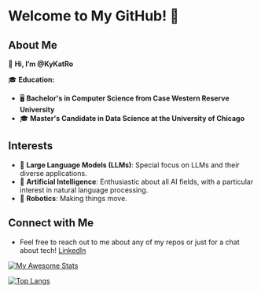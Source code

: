 # Welcome to My GitHub! 👋

## About Me

👤 **Hi, I’m @KyKatRo**

🎓 **Education:**
- 🖥️ **Bachelor's in Computer Science from Case Western Reserve University**
- 🎓 **Master's Candidate in Data Science at the University of Chicago**

## Interests
- 🧠 **Large Language Models (LLMs)**: Special focus on LLMs and their diverse applications.
- 🤖 **Artificial Intelligence**: Enthusiastic about all AI fields, with a particular interest in natural language processing.
- 🚀 **Robotics**: Making things move.

## Connect with Me
- Feel free to reach out to me about any of my repos or just for a chat about tech!
[LinkedIn](https://www.linkedin.com/in/kyler-rosen/)

[![My Awesome Stats](https://awesome-github-stats.azurewebsites.net/user-stats/kykatro?cardType=github&theme=github-dark&preferLogin=false)](https://git.io/awesome-stats-card)

[![Top Langs](https://github-readme-stats.vercel.app/api/top-langs/?username=kykatro&layout=compact)](https://github.com/anuraghazra/github-readme-stats)
